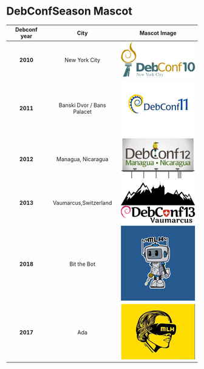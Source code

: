 # DebConf**Season Mascot**    

| Debconf year| City| Mascot Image  |
| :-------------: |:-------------:| :-----:|
| **2010**| New York City|  <img src="https://github.com/varghesejose2020/debconf/blob/main/DcMascots/dc10.png" width="200px"> |
| **2011**|Banski Dvor / Bans Palacet|   <img src="https://github.com/varghesejose2020/debconf/blob/main/DcMascots/dc11.png" width="200px"> |
| **2012** | Managua, Nicaragua| <img src="https://github.com/varghesejose2020/debconf/blob/main/DcMascots/dc12.png" width="200px">   |
| **2013** | Vaumarcus,Switzerland| <img src="https://github.com/varghesejose2020/debconf/blob/main/DcMascots/dc13.png" width="200px">    |
| **2018** | Bit the Bot| <img src="https://github.com/varghesejose2020/Major-League-Hacking/blob/main/Information/Mascot/2018.png" width="200px">   |
| **2017** | Ada   | <img src="https://github.com/varghesejose2020/Major-League-Hacking/blob/main/Information/Mascot/2017.jpeg" width="200px">   |
